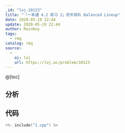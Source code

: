 ```yaml
---
_id: "loj-10123"
title: "「一本通 4.2 练习 2」奶牛排队 Balanced Lineup"
date: 2020-05-19 22:44
update: 2020-05-19 22:44
author: Rainboy
tags:
  - rmq
catalog: rmq
source: 
  - 
    oj: loj
    url: https://loj.ac/problem/10123
---
```



@[toc]
## 分析



## 代码

```c
<%- include("1.cpp") %>
```
